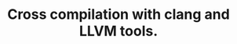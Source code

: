 ---
categories:
- bkk19
description: Clang and the LLVM tools promise to be a drop in replacement for gcc
  and<br /> support cross compilation out of the box. In practice trying to make this
  work<br /> can be a frustrating experience, with little documentation or guidance<br
  /> available.<br /> <br /> This presentation will distil some of the experience
  gained by TCWG, covering:<br /> - Clangs model of cross compilation and how it differs
  from gcc.<br /> - Why there isnt a clang cross-compilation toolchain that I can
  download.<br /> - Building a toolchain based on as many LLVM tools and libraries
  as possible.<br /> - How to use clang when cross compiling with cmake.<br /> - How
  some existing open source projects use clang tools targeting Arm<br /> and AArch64.<br
  /> - Common problems encountered when using clang as a substitute for gcc.
image:
  featured: 'true'
  path: /assets/images/featured-images/bkk19/BKK19-210.png
session_attendee_num: '15'
session_id: BKK19-210
session_room: Session Room 1 (Lotus 1-2)
session_slot:
  end_time: '2019-04-02 11:55:00'
  start_time: '2019-04-02 11:00:00'
session_speakers:
- speaker_bio: Peter is an Assignee to the Linaro Toolchain team (TCWG) working on
    LLVM based tools, specializing in Linkers. Prior to that he has many years of
    experience in the Arm Compiler Team.
  speaker_company: Arm
  speaker_image: /assets/images/speakers/bkk19/peter-smith.jpg
  speaker_location: ''
  speaker_name: Peter Smith
  speaker_position: Principal Engineer
  speaker_username: peter.smith11
session_track: Tools
tag: session
tags:
- Tools
title: Cross compilation with clang and LLVM tools.
---